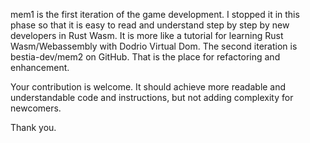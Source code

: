 mem1 is the first iteration of the game development.
I stopped it in this phase so that it is easy to read and understand step by step by new developers in Rust Wasm.
It is more like a tutorial for learning Rust Wasm/Webassembly with Dodrio Virtual Dom.
The second iteration is bestia-dev/mem2 on GitHub. That is the place for refactoring and enhancement.

Your contribution is welcome. It should achieve more readable and understandable code and instructions,
but not adding complexity for newcomers.

Thank you.

